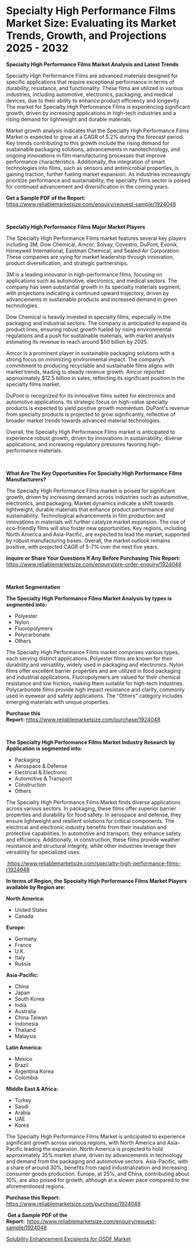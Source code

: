 <p><h1>Specialty High Performance Films Market Size: Evaluating its Market Trends, Growth, and Projections 2025 - 2032</h1></p><p><strong>Specialty High Performance Films Market Analysis and Latest Trends</strong></p>
<p><p>Specialty High Performance Films are advanced materials designed for specific applications that require exceptional performance in terms of durability, resistance, and functionality. These films are utilized in various industries, including automotive, electronics, packaging, and medical devices, due to their ability to enhance product efficiency and longevity. The market for Specialty High Performance Films is experiencing significant growth, driven by increasing applications in high-tech industries and a rising demand for lightweight and durable materials.</p><p>Market growth analysis indicates that the Specialty High Performance Films Market is expected to grow at a CAGR of 5.2% during the forecast period. Key trends contributing to this growth include the rising demand for sustainable packaging solutions, advancements in nanotechnology, and ongoing innovations in film manufacturing processes that improve performance characteristics. Additionally, the integration of smart technologies into films, such as sensors and antimicrobial properties, is gaining traction, further fueling market expansion. As industries increasingly prioritize performance and sustainability, the specialty films sector is poised for continued advancement and diversification in the coming years.</p></p>
<p><strong>Get a Sample PDF of the Report:&nbsp;</strong> <a href="https://www.reliablemarketsize.com/enquiry/request-sample/1924048?utm_campaign=1884&utm_medium=2&utm_source=Github&utm_content=ia&utm_term=14012025&utm_id=specialty-high-performance-films">https://www.reliablemarketsize.com/enquiry/request-sample/1924048</a></p>
<p>&nbsp;</p>
<p><strong>Specialty High Performance Films Major Market Players</strong></p>
<p><p>The Specialty High Performance Films market features several key players including 3M, Dow Chemical, Amcor, Solvay, Covestro, DuPont, Evonik, Honeywell International, Eastman Chemical, and Sealed Air Corporation. These companies are vying for market leadership through innovation, product diversification, and strategic partnerships.</p><p>3M is a leading innovator in high-performance films, focusing on applications such as automotive, electronics, and medical sectors. The company has seen substantial growth in its specialty materials segment, with projections indicating a continued upward trajectory, driven by advancements in sustainable products and increased demand in green technologies.</p><p>Dow Chemical is heavily invested in specialty films, especially in the packaging and industrial sectors. The company is anticipated to expand its product lines, ensuring robust growth fueled by rising environmental regulations and a push for sustainable materials, with market analysts estimating its revenue to reach around $50 billion by 2025.</p><p>Amcor is a prominent player in sustainable packaging solutions with a strong focus on minimizing environmental impact. The company’s commitment to producing recyclable and sustainable films aligns with market trends, leading to steady revenue growth. Amcor reported approximately $12.5 billion in sales, reflecting its significant position in the specialty films market.</p><p>DuPont is recognized for its innovative films suited for electronics and automotive applications. Its strategic focus on high-value specialty products is expected to yield positive growth momentum. DuPont's revenue from specialty products is projected to grow significantly, reflective of broader market trends towards advanced material technologies.</p><p>Overall, the Specialty High Performance Films market is anticipated to experience robust growth, driven by innovations in sustainability, diverse applications, and increasing regulatory pressures favoring high-performance materials.</p></p>
<p>&nbsp;</p>
<p><strong>What Are The Key Opportunities For Specialty High Performance Films Manufacturers?</strong></p>
<p><p>The Specialty High Performance Films market is poised for significant growth, driven by increasing demand across industries such as automotive, electronics, and packaging. Market dynamics indicate a shift towards lightweight, durable materials that enhance product performance and sustainability. Technological advancements in film production and innovations in materials will further catalyze market expansion. The rise of eco-friendly films will also foster new opportunities. Key regions, including North America and Asia-Pacific, are expected to lead the market, supported by robust manufacturing bases. Overall, the market outlook remains positive, with projected CAGR of 5-7% over the next five years.</p></p>
<p><strong>Inquire or Share Your Questions If Any Before Purchasing This Report:</strong> <a href="https://www.reliablemarketsize.com/enquiry/pre-order-enquiry/1924048?utm_campaign=1884&utm_medium=2&utm_source=Github&utm_content=ia&utm_term=14012025&utm_id=specialty-high-performance-films">https://www.reliablemarketsize.com/enquiry/pre-order-enquiry/1924048</a></p>
<p>&nbsp;</p>
<p><strong>Market Segmentation</strong></p>
<p><strong>The Specialty High Performance Films Market Analysis by types is segmented into:</strong></p>
<p><ul><li>Polyester</li><li>Nylon</li><li>Fluoropolymers</li><li>Polycarbonate</li><li>Others</li></ul></p>
<p><p>The Specialty High Performance Films market comprises various types, each serving distinct applications. Polyester films are known for their durability and versatility, widely used in packaging and electronics. Nylon films offer excellent barrier properties and are utilized in food packaging and industrial applications. Fluoropolymers are valued for their chemical resistance and low friction, making them suitable for high-tech industries. Polycarbonate films provide high impact resistance and clarity, commonly used in eyewear and safety applications. The "Others" category includes emerging materials with unique properties.</p></p>
<p><strong>Purchase this Report:&nbsp;</strong><a href="https://www.reliablemarketsize.com/purchase/1924048?utm_campaign=1884&utm_medium=2&utm_source=Github&utm_content=ia&utm_term=14012025&utm_id=specialty-high-performance-films">https://www.reliablemarketsize.com/purchase/1924048</a></p>
<p>&nbsp;</p>
<p><strong>The Specialty High Performance Films Market Industry Research by Application is segmented into:</strong></p>
<p><ul><li>Packaging</li><li>Aerospace & Defense</li><li>Electrical & Electronic</li><li>Automotive & Transport</li><li>Construction</li><li>Others</li></ul></p>
<p><p>The Specialty High Performance Films Market finds diverse applications across various sectors. In packaging, these films offer superior barrier properties and durability for food safety. In aerospace and defense, they ensure lightweight and resilient solutions for critical components. The electrical and electronic industry benefits from their insulation and protective capabilities. In automotive and transport, they enhance safety and efficiency. Additionally, in construction, these films provide weather resistance and structural integrity, while other industries leverage their versatility for specialized uses.</p></p>
<p><a href="https://www.reliablemarketsize.com/specialty-high-performance-films-r1924048?utm_campaign=1884&utm_medium=2&utm_source=Github&utm_content=ia&utm_term=14012025&utm_id=specialty-high-performance-films">&nbsp;https://www.reliablemarketsize.com/specialty-high-performance-films-r1924048</a></p>
<p><strong>In terms of Region, the Specialty High Performance Films Market Players available by Region are:</strong></p>
<p>
    <p> <strong> North America: </strong>
        <ul>
            <li>United States</li>
            <li>Canada</li>
        </ul>
        </p> 
    <p> <strong> Europe: </strong>
        <ul>
            <li>Germany</li>
            <li>France</li>
            <li>U.K.</li>
            <li>Italy</li>
            <li>Russia</li>
        </ul>
        </p> 
    <p> <strong> Asia-Pacific: </strong>
        <ul>
            <li>China</li>
            <li>Japan</li>
            <li>South Korea</li>
            <li>India</li>
            <li>Australia</li>
            <li>China Taiwan</li>
            <li>Indonesia</li>
            <li>Thailand</li>
            <li>Malaysia</li>
        </ul>
        </p> 
    <p> <strong> Latin America: </strong>
        <ul>
            <li>Mexico</li>
            <li>Brazil</li>
            <li>Argentina Korea</li>
            <li>Colombia</li>
        </ul>
        </p> 
    <p> <strong> Middle East & Africa: </strong>
        <ul>
            <li>Turkey</li>
            <li>Saudi</li>
            <li>Arabia</li>
            <li>UAE</li>
            <li>Korea</li>
        </ul>
    </p>
    </p>
<p><p>The Specialty High Performance Films Market is anticipated to experience significant growth across various regions, with North America and Asia-Pacific leading the expansion. North America is projected to hold approximately 35% market share, driven by advancements in technology and demand from the packaging and automotive sectors. Asia-Pacific, with a share of around 30%, benefits from rapid industrialization and increasing consumer goods production. Europe, at 25%, and China, contributing about 10%, are also poised for growth, although at a slower pace compared to the aforementioned regions.</p></p>
<p><strong>Purchase this Report: </strong><a href="https://www.reliablemarketsize.com/purchase/1924048?utm_campaign=1884&utm_medium=2&utm_source=Github&utm_content=ia&utm_term=14012025&utm_id=specialty-high-performance-films">https://www.reliablemarketsize.com/purchase/1924048</a></p>
<p>&nbsp;<strong>Get a Sample PDF of the Report:&nbsp;&nbsp;</strong><a href="https://www.reliablemarketsize.com/enquiry/request-sample/1924048?utm_campaign=1884&utm_medium=2&utm_source=Github&utm_content=ia&utm_term=14012025&utm_id=specialty-high-performance-films">https://www.reliablemarketsize.com/enquiry/request-sample/1924048</a></p>
<p><strong></strong></p>
<p><p><a href="https://github.com/pizolina/Market-Research-Report-List-6/blob/main/solubility-enhancement-excipients-for-osdf-market.md?utm_campaign=1884&utm_medium=2&utm_source=Github&utm_content=ia&utm_term=14012025&utm_id=specialty-high-performance-films">Solubility Enhancement Excipients for OSDF Market</a></p></p>